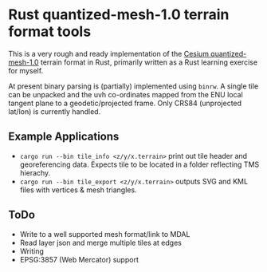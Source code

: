 # Rust quantized-mesh-1.0 terrain format tools

This is a very rough and ready implementation of the [Cesium quantized-mesh-1.0](https://github.com/CesiumGS/quantized-mesh) terrain format in Rust, primarily written as a Rust learning exercise for myself.

At present binary parsing is (partially) implemented using `binrw`. A single tile can be unpacked and the uvh co-ordinates mapped from the ENU local tangent plane to a geodetic/projected frame. Only CRS84 (unprojected lat/lon) is currently handled.

## Example Applications
- `cargo run --bin tile_info <z/y/x.terrain>` print out tile header and georeferencing data. Expects tile to be located in a folder reflecting TMS hierachy.
- `cargo run --bin tile_export <z/y/x.terrain>` outputs SVG and KML files with vertices & mesh triangles.

## ToDo
- Write to a well supported mesh format/link to MDAL
- Read layer json and merge multiple tiles at edges
- Writing
- EPSG:3857 (Web Mercator) support
